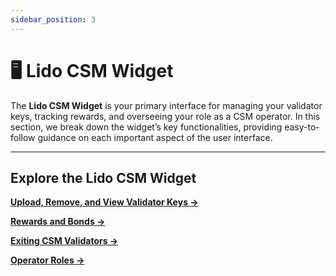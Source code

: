 ```yaml
---
sidebar_position: 3
---
```


# 🖥️ Lido CSM Widget

The **Lido CSM Widget** is your primary interface for managing your validator keys, tracking rewards, and overseeing your role as a CSM operator. In this section, we break down the widget’s key functionalities, providing easy-to-follow guidance on each important aspect of the user interface.

---

## Explore the Lido CSM Widget

[**Upload, Remove, and View Validator Keys →**](./upload-remove-view-validator-keys)

[**Rewards and Bonds →**](./rewards-and-bonds)

[**Exiting CSM Validators →**](./exiting-csm-validators/)

[**Operator Roles →**](./operator-roles)